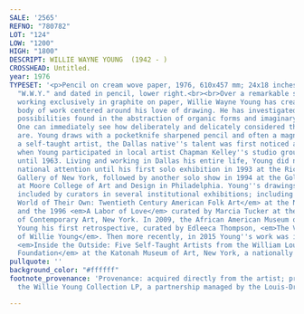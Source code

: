 ```yaml
---
SALE: '2565'
REFNO: "780782"
LOT: "124"
LOW: "1200"
HIGH: "1800"
DESCRIPT: WILLIE WAYNE YOUNG  (1942 - )
CROSSHEAD: Untitled.
year: 1976
TYPESET: '<p>Pencil on cream wove paper, 1976, 610x457 mm; 24x18 inches. Initialed
  "W.W.Y." and dated in pencil, lower right.<br><br>Over a remarkable six-decade career,
  working exclusively in graphite on paper, Willie Wayne Young has created an impressive
  body of work centered around his love of drawing. He has investigated the infinite
  possibilities found in the abstraction of organic forms and imaginary landscapes.
  One can immediately see how deliberately and delicately considered these artworks
  are. Young draws with a pocketknife sharpened pencil and often a magnifying glass.<br><br>Largely
  a self-taught artist, the Dallas native''s talent was first noticed as a teenager
  when Young participated in local artist Chapman Kelley''s studio group from 1959
  until 1963. Living and working in Dallas his entire life, Young did not receive
  national attention until his first solo exhibition in 1993 at the Ricco/Maresca
  Gallery of New York, followed by another solo show in 1994 at the Goldie Paley Gallery
  at Moore College of Art and Design in Philadelphia. Young''s drawings soon were
  included by curators in several institutional exhibitions; including the 1995 <em>A
  World of Their Own: Twentieth Century American Folk Art</em> at the Newark Museum,
  and the 1996 <em>A Labor of Love</em> curated by Marcia Tucker at the New Museum
  of Contemporary Art, New York. In 2009, the African American Museum of Dallas gave
  Young his first retrospective, curated by Edleeca Thompson, <em>The Visionary Art
  of Willie Young</em>. Then more recently, in 2015 Young''s work was included in
  <em>Inside the Outside: Five Self-Taught Artists from the William Louis-Dreyfus
  Foundation</em> at the Katonah Museum of Art, New York, a nationally traveling exhibition.</p>'
pullquote: ''
background_color: "#ffffff"
footnote_provenance: 'Provenance: acquired directly from the artist; property from
  the Willie Young Collection LP, a partnership managed by the Louis-Dreyfus Family.'

---
```

